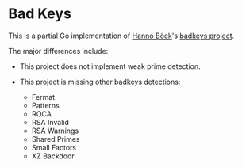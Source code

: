 # Bad Keys

This is a partial Go implementation of [Hanno Böck](https://hboeck.de/)'s [badkeys project](https://badkeys.info/).

The major differences include:

  * This project does not implement weak prime detection.

  * This project is missing other badkeys detections:
    * Fermat
    * Patterns
    * ROCA
    * RSA Invalid
    * RSA Warnings
    * Shared Primes
    * Small Factors
    * XZ Backdoor